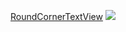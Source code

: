 [RoundCornerTextView](https://www.jianshu.com/p/cfe18cbc6924)
![](https://upload-images.jianshu.io/upload_images/1869462-e5d4fd195cc0dbf1.png?imageMogr2/auto-orient/)


